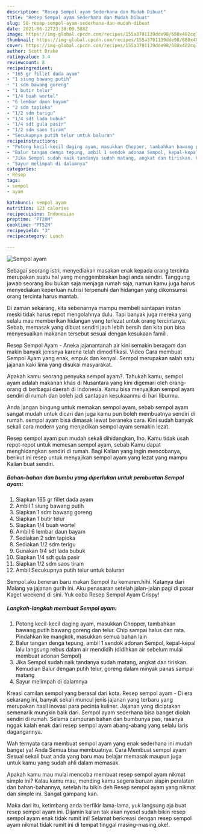 ```yaml
---
description: "Resep Sempol ayam Sederhana dan Mudah Dibuat"
title: "Resep Sempol ayam Sederhana dan Mudah Dibuat"
slug: 58-resep-sempol-ayam-sederhana-dan-mudah-dibuat
date: 2021-06-12T23:38:00.588Z
image: https://img-global.cpcdn.com/recipes/155a3701139dde98/680x482cq70/sempol-ayam-foto-resep-utama.jpg
thumbnail: https://img-global.cpcdn.com/recipes/155a3701139dde98/680x482cq70/sempol-ayam-foto-resep-utama.jpg
cover: https://img-global.cpcdn.com/recipes/155a3701139dde98/680x482cq70/sempol-ayam-foto-resep-utama.jpg
author: Scott Drake
ratingvalue: 3.4
reviewcount: 8
recipeingredient:
- "165 gr fillet dada ayam"
- "1 siung bawang putih"
- "1 sdm bawang goreng"
- "1 butir telur"
- "1/4 buah wortel"
- "6 lembar daun bayam"
- "2 sdm tapioka"
- "1/2 sdm terigu"
- "1/4 sdt lada bubuk"
- "1/4 sdt gula pasir"
- "1/2 sdm saos tiram"
- "Secukupnya putih telur untuk baluran"
recipeinstructions:
- "Potong kecil-kecil daging ayam, masukkan Chopper, tambahkan bawang putih bawang goreng dan telur. Chip sampai halus dan rata. Pindahkan ke mangkok, masukkan semua bahan lain"
- "Balur tangan denga tepung, ambil 1 sendok adonan Sempol, kepal-kepal lalu langsung rebus dalam air mendidih (didihkan air sebelum mulai membuat adonan Sempol)"
- "Jika Sempol sudah naik tandanya sudah matang, angkat dan tiriskan. Kemudian Balur dengan putih telur, goreng dalam minyak panas sampai matang"
- "Sayur melimpah di dalamnya"
categories:
- Resep
tags:
- sempol
- ayam

katakunci: sempol ayam 
nutrition: 123 calories
recipecuisine: Indonesian
preptime: "PT20M"
cooktime: "PT52M"
recipeyield: "3"
recipecategory: Lunch

---
```



![Sempol ayam](https://img-global.cpcdn.com/recipes/155a3701139dde98/680x482cq70/sempol-ayam-foto-resep-utama.jpg)

Sebagai seorang istri, menyediakan masakan enak kepada orang tercinta merupakan suatu hal yang menggembirakan bagi anda sendiri. Tanggung jawab seorang ibu bukan saja menjaga rumah saja, namun kamu juga harus menyediakan keperluan nutrisi terpenuhi dan hidangan yang dikonsumsi orang tercinta harus mantab.

Di zaman  sekarang, kita sebenarnya mampu membeli santapan instan meski tidak harus repot mengolahnya dulu. Tapi banyak juga mereka yang selalu mau memberikan hidangan yang terlezat untuk orang tercintanya. Sebab, memasak yang dibuat sendiri jauh lebih bersih dan kita pun bisa menyesuaikan makanan tersebut sesuai dengan kesukaan famili. 

Resep Sempol Ayam - Aneka jajanantanah air kini semakin beragam dan makin banyak jenisnya karena telah dimodifikasi. Video Cara membuat Sempol Ayam yang enak, empuk dan kenyal. Sempol merupakan salah satu jajanan kaki lima yang disukai masyarakat.

Apakah kamu seorang penyuka sempol ayam?. Tahukah kamu, sempol ayam adalah makanan khas di Nusantara yang kini digemari oleh orang-orang di berbagai daerah di Indonesia. Kamu bisa menyajikan sempol ayam sendiri di rumah dan boleh jadi santapan kesukaanmu di hari liburmu.

Anda jangan bingung untuk memakan sempol ayam, sebab sempol ayam sangat mudah untuk dicari dan juga kamu pun boleh membuatnya sendiri di rumah. sempol ayam bisa dimasak lewat beraneka cara. Kini sudah banyak sekali cara modern yang menjadikan sempol ayam semakin lezat.

Resep sempol ayam pun mudah sekali dihidangkan, lho. Kamu tidak usah repot-repot untuk memesan sempol ayam, sebab Kamu dapat menghidangkan sendiri di rumah. Bagi Kalian yang ingin mencobanya, berikut ini resep untuk menyajikan sempol ayam yang lezat yang mampu Kalian buat sendiri.

<!--inarticleads1-->

##### Bahan-bahan dan bumbu yang diperlukan untuk pembuatan Sempol ayam:

1. Siapkan 165 gr fillet dada ayam
1. Ambil 1 siung bawang putih
1. Siapkan 1 sdm bawang goreng
1. Siapkan 1 butir telur
1. Siapkan 1/4 buah wortel
1. Ambil 6 lembar daun bayam
1. Sediakan 2 sdm tapioka
1. Sediakan 1/2 sdm terigu
1. Gunakan 1/4 sdt lada bubuk
1. Siapkan 1/4 sdt gula pasir
1. Siapkan 1/2 sdm saos tiram
1. Ambil Secukupnya putih telur untuk baluran


Sempol.aku beneran baru makan Sempol itu kemaren.hihi. Katanya dari Malang ya jajanan gurih ini. Aku penasaran setelah jalan-jalan pagi di pasar Kaget weekend di sini. Yuk coba Resep Sempol Ayam Crispy! 

<!--inarticleads2-->

##### Langkah-langkah membuat Sempol ayam:

1. Potong kecil-kecil daging ayam, masukkan Chopper, tambahkan bawang putih bawang goreng dan telur. Chip sampai halus dan rata. Pindahkan ke mangkok, masukkan semua bahan lain
1. Balur tangan denga tepung, ambil 1 sendok adonan Sempol, kepal-kepal lalu langsung rebus dalam air mendidih (didihkan air sebelum mulai membuat adonan Sempol)
1. Jika Sempol sudah naik tandanya sudah matang, angkat dan tiriskan. Kemudian Balur dengan putih telur, goreng dalam minyak panas sampai matang
1. Sayur melimpah di dalamnya


Kreasi camilan sempol yang berasal dari kota. Resep sempol ayam - Di era sekarang ini, banyak sekali muncul jenis jajanan yang terbaru yang merupakan hasil inovasi para pecinta kuliner. Jajanan yang diciptakan semenarik mungkin baik dari. Sempol ayam sederhana bisa banget diolah sendiri di rumah. Selama campuran bahan dan bumbunya pas, rasanya nggak kalah enak dari resep sempol ayam abang-abang yang selalu laris dagangannya. 

Wah ternyata cara membuat sempol ayam yang enak sederhana ini mudah banget ya! Anda Semua bisa membuatnya. Cara Membuat sempol ayam Sesuai sekali buat anda yang baru mau belajar memasak maupun juga untuk kamu yang sudah ahli dalam memasak.

Apakah kamu mau mulai mencoba membuat resep sempol ayam nikmat simple ini? Kalau kamu mau, mending kamu segera buruan siapin peralatan dan bahan-bahannya, setelah itu bikin deh Resep sempol ayam yang nikmat dan simple ini. Sangat gampang kan. 

Maka dari itu, ketimbang anda berfikir lama-lama, yuk langsung aja buat resep sempol ayam ini. Dijamin kalian tak akan nyesel sudah bikin resep sempol ayam enak tidak rumit ini! Selamat berkreasi dengan resep sempol ayam nikmat tidak rumit ini di tempat tinggal masing-masing,oke!.

